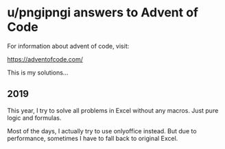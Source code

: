 u/pngipngi answers to Advent of Code
====================================

For information about advent of code, visit:

https://adventofcode.com/

This is my solutions...

2019
----

This year, I try to solve all problems in Excel without any macros. Just pure
logic and formulas.

Most of the days, I actually try to use onlyoffice instead. But due to
performance, sometimes I have to fall back to original Excel.
